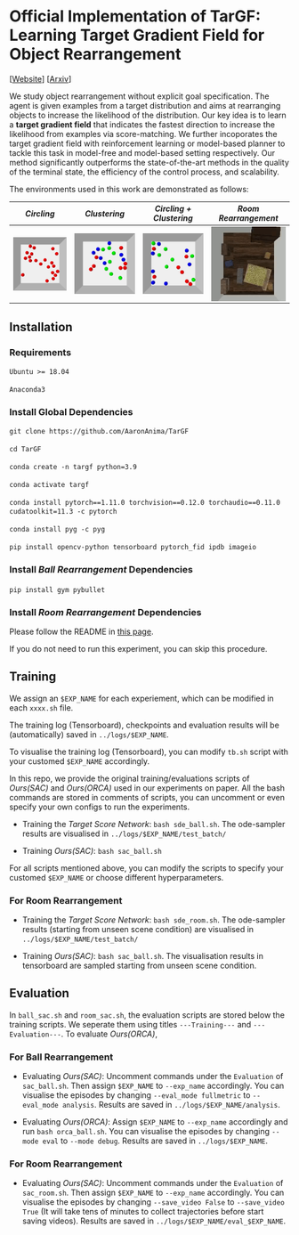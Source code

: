 # Official Implementation of TarGF: Learning Target Gradient Field for Object Rearrangement 

[[Website](https://sites.google.com/view/targf/)] [[Arxiv](https://arxiv.org/abs/2209.00853)]

We study object rearrangement without explicit goal specification. The agent is given examples from a target distribution and aims at rearranging objects to increase the likelihood of the distribution. Our key idea is to learn a **target gradient field** that indicates the fastest direction to increase the likelihood from examples via score-matching. We further incoporates the target gradient field with reinforcement learning or model-based planner to tackle this task in model-free and model-based setting respectively. Our method significantly outperforms the state-of-the-art methods in the quality of the terminal state, the efficiency of the control process, and scalability.

The environments used in this work are demonstrated as follows:

| *Circling* | *Clustering* | *Circling + Clustering* | *Room Rearrangement* |
|  ----  | ----  | ----  | ----  |
|<img src="Assets/demos/circling_demo.gif" align="middle" width="200"/>  | <img src="Assets/demos/clustering_demo.gif" align="middle" width="200"/>  | <img src="Assets/demos/hybrid_demo.gif" align="middle" width="200"/>    | <img src="Assets/demos/room_demo.gif" align="middle" width="200"/> |


## Installation

### Requirements

```
Ubuntu >= 18.04

Anaconda3
```

### Install Global Dependencies

```
git clone https://github.com/AaronAnima/TarGF

cd TarGF

conda create -n targf python=3.9

conda activate targf

conda install pytorch==1.11.0 torchvision==0.12.0 torchaudio==0.11.0 cudatoolkit=11.3 -c pytorch

conda install pyg -c pyg

pip install opencv-python tensorboard pytorch_fid ipdb imageio 
```

### Install *Ball Rearrangement* Dependencies

`pip install gym pybullet`

### Install *Room Rearrangement* Dependencies

Please follow the README in [this page](https://github.com/AaronAnima/TarGF/tree/main/Envs).

If you do not need to run this experiment, you can skip this procedure. 


## Training 

We assign an `$EXP_NAME` for each experiement, which can be modified in each `xxxx.sh` file.

The training log (Tensorboard), checkpoints and evaluation results will be (automatically) saved in `../logs/$EXP_NAME`.

To visualise the training log (Tensorboard), you can modify `tb.sh` script with your customed `$EXP_NAME` accordingly.

In this repo, we provide the original training/evaluations scripts of *Ours(SAC)* and *Ours(ORCA)* used in our experiments on paper. 
All the bash commands are stored in comments of scripts, you can uncomment or even specify your own configs to run the experiments.



- Training the *Target Score Network*: 
`bash sde_ball.sh`. The ode-sampler results are visualised in `../logs/$EXP_NAME/test_batch/`

- Training *Ours(SAC)*: 
`bash sac_ball.sh` 

For all scripts mentioned above, you can modify the scripts to specify your customed `$EXP_NAME` or choose different hyperparameters.

### For Room Rearrangement

- Training the *Target Score Network*: 
`bash sde_room.sh`. The ode-sampler results (starting from unseen scene condition) are visualised in `../logs/$EXP_NAME/test_batch/`

- Training *Ours(SAC)*: 
`bash sac_ball.sh`. The visualisation results in tensorboard are sampled starting from unseen scene condition.

## Evaluation

In `ball_sac.sh` and `room_sac.sh`, the evaluation scripts are stored below the training scripts. We seperate them using titles `---Training---` and `---Evaluation---`. 
To evaluate *Ours(ORCA)*, 

### For Ball Rearrangement
- Evaluating *Ours(SAC)*: 
Uncomment commands under the `Evaluation` of `sac_ball.sh`. Then assign `$EXP_NAME` to `--exp_name` accordingly. You can visualise the episodes by changing `--eval_mode fullmetric` to `--eval_mode analysis`. Results are saved in `../logs/$EXP_NAME/analysis`.


- Evaluating *Ours(ORCA)*: 
Assign `$EXP_NAME` to `--exp_name` accordingly and run `bash orca_ball.sh`. You can visualise the episodes by changing `--mode eval` to `--mode debug`. Results are saved in `../logs/$EXP_NAME`.

### For Room Rearrangement

- Evaluating *Ours(SAC)*: 
Uncomment commands under the `Evaluation` of `sac_room.sh`. Then assign `$EXP_NAME` to `--exp_name` accordingly. You can visualise the episodes by changing `--save_video False` to `--save_video True` (It will take tens of minutes to collect trajectories before start saving videos). Results are saved in `../logs/$EXP_NAME/eval_$EXP_NAME`.








